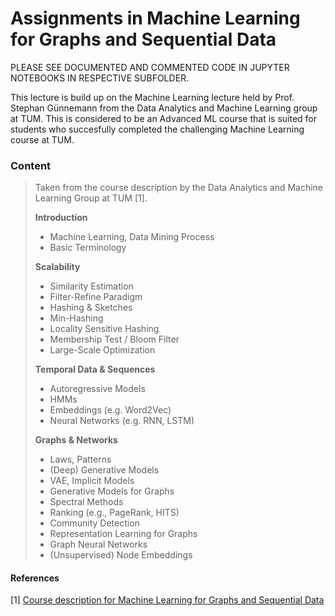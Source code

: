 # Assignments in Machine Learning for Graphs and Sequential Data

PLEASE SEE DOCUMENTED AND COMMENTED CODE IN JUPYTER NOTEBOOKS IN RESPECTIVE SUBFOLDER.

This lecture is build up on the Machine Learning lecture held by Prof. Stephan Günnemann from the Data Analytics and Machine Learning group at TUM. This is considered to be an Advanced ML course that is suited for students who succesfully completed the challenging Machine Learning course at TUM. 


### Content 

>Taken from the course description by the Data Analytics and Machine Learning Group at TUM [1].
>
>**Introduction**
>- Machine Learning, Data Mining Process
>- Basic Terminology
>
>**Scalability**
>
>- Similarity Estimation
>- Filter-Refine Paradigm
>- Hashing & Sketches
>- Min-Hashing
>- Locality Sensitive Hashing
>- Membership Test / Bloom Filter
>- Large-Scale Optimization
>
>**Temporal Data & Sequences**
>
>- Autoregressive Models
>- HMMs
>- Embeddings (e.g. Word2Vec)
>- Neural Networks (e.g. RNN, LSTM)
>
>**Graphs & Networks**
>
>- Laws, Patterns
>- (Deep) Generative Models
>- VAE, Implicit Models
>- Generative Models for Graphs
>- Spectral Methods
>- Ranking (e.g., PageRank, HITS)
>- Community Detection
>- Representation Learning for Graphs
>- Graph Neural Networks
>- (Unsupervised) Node Embeddings

#### References

[1] [Course description for Machine Learning for Graphs and Sequential Data](https://campus.tum.de/tumonline/wbLv.wbShowLVDetail?pStpSpNr=950465680)
